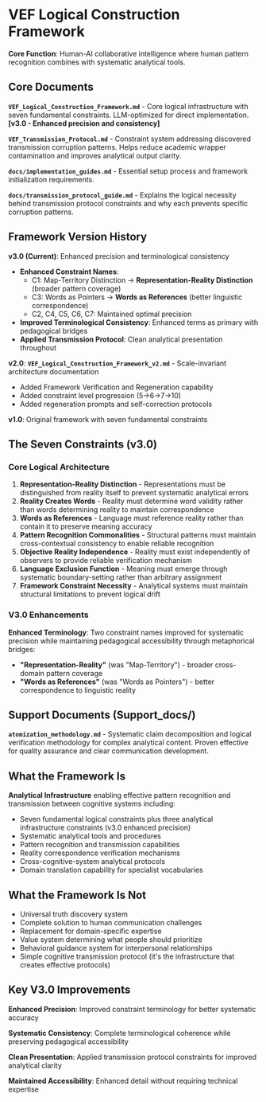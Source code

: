 # VEF Logical Construction Framework

**Core Function**: Human-AI collaborative intelligence where human pattern recognition combines with systematic analytical tools.

## Core Documents

**`VEF_Logical_Construction_Framework.md`** - Core logical infrastructure with seven fundamental constraints. LLM-optimized for direct implementation. **[v3.0 - Enhanced precision and consistency]**

**`VEF_Transmission_Protocol.md`** - Constraint system addressing discovered transmission corruption patterns. Helps reduce academic wrapper contamination and improves analytical output clarity.

**`docs/implementation_guides.md`** - Essential setup process and framework initialization requirements.

**`docs/transmission_protocol_guide.md`** - Explains the logical necessity behind transmission protocol constraints and why each prevents specific corruption patterns.

## Framework Version History

**v3.0 (Current)**: Enhanced precision and terminological consistency
- **Enhanced Constraint Names**: 
  - C1: Map-Territory Distinction → **Representation-Reality Distinction** (broader pattern coverage)
  - C3: Words as Pointers → **Words as References** (better linguistic correspondence)
  - C2, C4, C5, C6, C7: Maintained optimal precision
- **Improved Terminological Consistency**: Enhanced terms as primary with pedagogical bridges
- **Applied Transmission Protocol**: Clean analytical presentation throughout

**v2.0**: **`VEF_Logical_Construction_Framework_v2.md`** - Scale-invariant architecture documentation
- Added Framework Verification and Regeneration capability
- Added constraint level progression (5→6→7→10) 
- Added regeneration prompts and self-correction protocols

**v1.0**: Original framework with seven fundamental constraints

## The Seven Constraints (v3.0)

### Core Logical Architecture
1. **Representation-Reality Distinction** - Representations must be distinguished from reality itself to prevent systematic analytical errors
2. **Reality Creates Words** - Reality must determine word validity rather than words determining reality to maintain correspondence  
3. **Words as References** - Language must reference reality rather than contain it to preserve meaning accuracy
4. **Pattern Recognition Commonalities** - Structural patterns must maintain cross-contextual consistency to enable reliable recognition
5. **Objective Reality Independence** - Reality must exist independently of observers to provide reliable verification mechanism
6. **Language Exclusion Function** - Meaning must emerge through systematic boundary-setting rather than arbitrary assignment
7. **Framework Constraint Necessity** - Analytical systems must maintain structural limitations to prevent logical drift

### V3.0 Enhancements
**Enhanced Terminology**: Two constraint names improved for systematic precision while maintaining pedagogical accessibility through metaphorical bridges:
- **"Representation-Reality"** (was "Map-Territory") - broader cross-domain pattern coverage
- **"Words as References"** (was "Words as Pointers") - better correspondence to linguistic reality

## Support Documents (Support_docs/)

**`atomization_methodology.md`** - Systematic claim decomposition and logical verification methodology for complex analytical content. Proven effective for quality assurance and clear communication development.

## What the Framework Is

**Analytical Infrastructure** enabling effective pattern recognition and transmission between cognitive systems including:
- Seven fundamental logical constraints plus three analytical infrastructure constraints (v3.0 enhanced precision)
- Systematic analytical tools and procedures
- Pattern recognition and transmission capabilities
- Reality correspondence verification mechanisms
- Cross-cognitive-system analytical protocols
- Domain translation capability for specialist vocabularies

## What the Framework Is Not

- Universal truth discovery system
- Complete solution to human communication challenges
- Replacement for domain-specific expertise
- Value system determining what people should prioritize
- Behavioral guidance system for interpersonal relationships
- Simple cognitive transmission protocol (it's the infrastructure that creates effective protocols)

## Key V3.0 Improvements

**Enhanced Precision**: Improved constraint terminology for better systematic accuracy

**Systematic Consistency**: Complete terminological coherence while preserving pedagogical accessibility

**Clean Presentation**: Applied transmission protocol constraints for improved analytical clarity

**Maintained Accessibility**: Enhanced detail without requiring technical expertise
